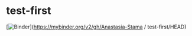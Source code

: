 # test-first
[![Binder](https://mybinder.org/badge_logo.svg)](https://mybinder.org/v2/gh/Anastasia-Stama / test-first/HEAD)

